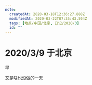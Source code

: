 ```yaml
---
note:
  createdAt: 2020-03-18T12:36:27.888Z
  modifiedAt: 2020-03-22T07:35:43.594Z
  tags: [地点/中国/北京, 日记/2020/3]
  id: ""
---
```


# 2020/3/9 于北京

<!-- @timer "date":"Mon Mar 09 2020 09:26:32 GMT+0800 (CST)" -->

早

<!-- @timer "date":"Mon Mar 09 2020 21:05:11 GMT+0800 (CST)","duration":"about 12 hours" -->

又是啥也没做的一天
